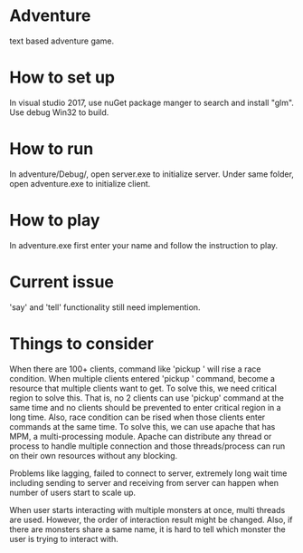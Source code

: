 # Adventure

text based adventure game.

# How to set up
In visual studio 2017, use nuGet package manger to search and install "glm".
Use debug Win32 to build.

# How to run
In adventure/Debug/, open server.exe to initialize server. Under same folder, open adventure.exe to initialize client. 

# How to play
In adventure.exe first enter your name and follow the instruction to play.

# Current issue
'say' and 'tell' functionality still need implemention.

# Things to consider
When there are 100+ clients, command like 'pickup <item>' will rise a race condition. When multiple clients entered 'pickup <item>' command, <item> become a resource that multiple clients want to get. To solve this, we need critical region to solve this. That is, no 2 clients can use 'pickup' command at the same time and no clients should be prevented to enter critical region in a long time.
Also, race condition can be rised when those clients enter commands at the same time. To solve this, we can use apache that has MPM, a multi-processing module. Apache can distribute any thread or process to handle multiple connection and those threads/process can run on their own resources without any blocking.
  
Problems like lagging, failed to connect to server, extremely long wait time including sending to server and receiving from server 
can happen when number of users start to scale up.
 
 When user starts interacting with multiple monsters at once, multi threads are used. However, the order of interaction result might be changed. Also, if there are monsters share a same name, it is hard to tell which monster the user is trying to interact with.
 
  
  

